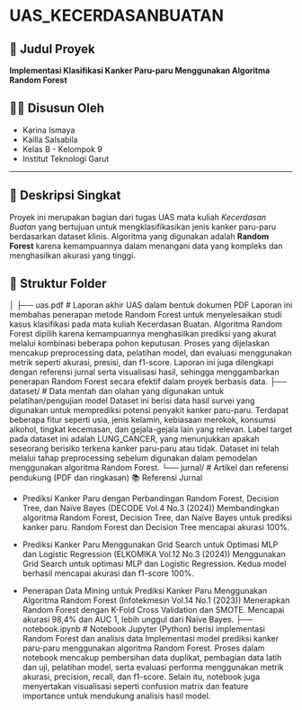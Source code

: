# UAS_KECERDASANBUATAN

## 📌 Judul Proyek
**Implementasi Klasifikasi Kanker Paru-paru Menggunakan Algoritma Random Forest**

## 👩‍💻 Disusun Oleh
- Karina Ismaya
- Kailla Salsabila  
- Kelas B - Kelompok 9  
- Institut Teknologi Garut

---

## 📁 Deskripsi Singkat
Proyek ini merupakan bagian dari tugas UAS mata kuliah *Kecerdasan Buatan* yang bertujuan untuk mengklasifikasikan jenis kanker paru-paru berdasarkan dataset klinis. Algoritma yang digunakan adalah **Random Forest** karena kemampuannya dalam menangani data yang kompleks dan menghasilkan akurasi yang tinggi.


## 📁 Struktur Folder

│
├── uas.pdf           # Laporan akhir UAS dalam bentuk dokumen PDF
Laporan ini membahas penerapan metode Random Forest untuk menyelesaikan studi kasus klasifikasi pada mata kuliah Kecerdasan Buatan. Algoritma Random Forest dipilih karena kemampuannya menghasilkan prediksi yang akurat melalui kombinasi beberapa pohon keputusan. Proses yang dijelaskan mencakup preprocessing data, pelatihan model, dan evaluasi menggunakan metrik seperti akurasi, presisi, dan f1-score. Laporan ini juga dilengkapi dengan referensi jurnal serta visualisasi hasil, sehingga menggambarkan penerapan Random Forest secara efektif dalam proyek berbasis data.
├── dataset/          # Data mentah dan olahan yang digunakan untuk pelatihan/pengujian model
Dataset ini berisi data hasil survei yang digunakan untuk memprediksi potensi penyakit kanker paru-paru. Terdapat beberapa fitur seperti usia, jenis kelamin, kebiasaan merokok, konsumsi alkohol, tingkat kecemasan, dan gejala-gejala lain yang relevan. Label target pada dataset ini adalah LUNG_CANCER, yang menunjukkan apakah seseorang berisiko terkena kanker paru-paru atau tidak. Dataset ini telah melalui tahap preprocessing sebelum digunakan dalam pemodelan menggunakan algoritma Random Forest.
└── jurnal/           # Artikel dan referensi pendukung (PDF dan ringkasan)
📚 Referensi Jurnal
- Prediksi Kanker Paru dengan Perbandingan Random Forest, Decision Tree, dan Naïve Bayes (DECODE Vol.4 No.3 (2024))
Membandingkan algoritma Random Forest, Decision Tree, dan Naïve Bayes untuk prediksi kanker paru. Random Forest dan Decision Tree mencapai akurasi 100%.

- Prediksi Kanker Paru Menggunakan Grid Search untuk Optimasi MLP dan Logistic Regression (ELKOMIKA Vol.12 No.3 (2024))
Menggunakan Grid Search untuk optimasi MLP dan Logistic Regression. Kedua model berhasil mencapai akurasi dan f1-score 100%.

- Penerapan Data Mining untuk Prediksi Kanker Paru Menggunakan Algoritma Random Forest (Infotekmesin Vol.14 No.1 (2023))
Menerapkan Random Forest dengan K-Fold Cross Validation dan SMOTE. Mencapai akurasi 98,4% dan AUC 1, lebih unggul dari Naïve Bayes.
├── notebook.ipynb    # Notebook Jupyter (Python) berisi implementasi Random Forest dan analisis data
Implementasi model prediksi kanker paru-paru menggunakan algoritma Random Forest. Proses dalam notebook mencakup pembersihan data duplikat, pembagian data latih dan uji, pelatihan model, serta evaluasi performa menggunakan metrik akurasi, precision, recall, dan f1-score. Selain itu, notebook juga menyertakan visualisasi seperti confusion matrix dan feature importance untuk mendukung analisis hasil model. 
